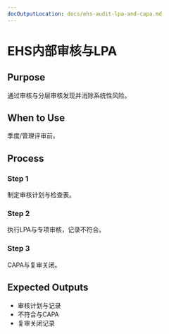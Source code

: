 ```yaml
---
docOutputLocation: docs/ehs-audit-lpa-and-capa.md
---
```


# EHS内部审核与LPA

## Purpose

通过审核与分层审核发现并消除系统性风险。

## When to Use

季度/管理评审前。

## Process

### Step 1

制定审核计划与检查表。

### Step 2

执行LPA与专项审核，记录不符合。

### Step 3

CAPA与复审关闭。

## Expected Outputs

- 审核计划与记录
- 不符合与CAPA
- 复审关闭记录
